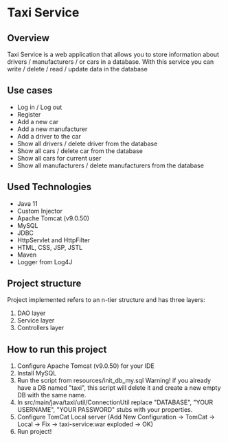# Taxi Service

<a name="Overview"></a>
## Overview
Taxi Service is a web application that allows you to store information about
drivers / manufacturers / or cars in a database. With this service you can
write / delete / read / update data in the database

<a name="Use-cases"></a>
## Use cases

* Log in / Log out
* Register
* Add a new car
* Add a new manufacturer
* Add a driver to the car
* Show all drivers / delete driver from the database
* Show all cars / delete car from the database
* Show all cars for current user
* Show all manufacturers / delete manufacturers from the database

<a name="Used-Technologies"></a>
## Used Technologies

* Java 11
* Custom Injector
* Apache Tomcat (v9.0.50)
* MySQL
* JDBC
* HttpServlet and HttpFilter
* HTML, CSS, JSP, JSTL
* Maven
* Logger from Log4J

<a name="Project-structure"></a>
## Project structure
Project implemented refers to an n-tier structure and has three layers:

1. DAO layer
1. Service layer
1. Controllers layer

<a name="Application-startup"></a>
## How to run this project

1. Configure Apache Tomcat (v9.0.50) for your IDE
2. Install MySQL
3. Run the script from resources/init_db_my.sql Warning! if you already have a DB named "taxi", this script will delete it and create a new empty DB with the same name.
4. In src/main/java/taxi/util/ConnectionUtil replace "DATABASE", "YOUR USERNAME", "YOUR PASSWORD" stubs with your properties.
5. Configure TomCat Local server (Add New Configuration -> TomCat -> Local -> Fix -> taxi-service:war exploded -> OK)
6. Run project!
